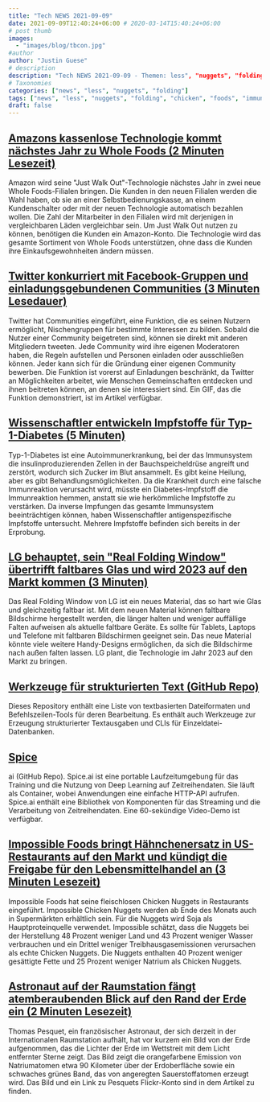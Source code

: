 ```yaml
---
title: "Tech NEWS 2021-09-09"
date: 2021-09-09T12:40:24+06:00 # 2020-03-14T15:40:24+06:00
# post thumb
images:
  - "images/blog/tbcon.jpg"
#author
author: "Justin Guese"
# description
description: "Tech NEWS 2021-09-09 - Themen: less", "nuggets", "folding"
# Taxonomies
categories: ["news", "less", "nuggets", "folding"]
tags: ["news", "less", "nuggets", "folding", "chicken", "foods", "immune"]
draft: false
---
```


## [Amazons kassenlose Technologie kommt nächstes Jahr zu Whole Foods (2 Minuten Lesezeit)](https://www.theverge.com/2021/9/8/22662288/amazon-just-walk-out-whole-foods-cashierless-technology)

 Amazon wird seine "Just Walk Out"-Technologie nächstes Jahr in zwei neue Whole Foods-Filialen bringen. Die Kunden in den neuen Filialen werden die Wahl haben, ob sie an einer Selbstbedienungskasse, an einem Kundenschalter oder mit der neuen Technologie automatisch bezahlen wollen. Die Zahl der Mitarbeiter in den Filialen wird mit derjenigen in vergleichbaren Läden vergleichbar sein. Um Just Walk Out nutzen zu können, benötigen die Kunden ein Amazon-Konto. Die Technologie wird das gesamte Sortiment von Whole Foods unterstützen, ohne dass die Kunden ihre Einkaufsgewohnheiten ändern müssen.

## [Twitter konkurriert mit Facebook-Gruppen und einladungsgebundenen Communities (3 Minuten Lesedauer)](https://www.theverge.com/2021/9/8/22661649/twitter-releases-communities-facebook-groups-reddit-competitor)

 Twitter hat Communities eingeführt, eine Funktion, die es seinen Nutzern ermöglicht, Nischengruppen für bestimmte Interessen zu bilden. Sobald die Nutzer einer Community beigetreten sind, können sie direkt mit anderen Mitgliedern tweeten. Jede Community wird ihre eigenen Moderatoren haben, die Regeln aufstellen und Personen einladen oder ausschließen können. Jeder kann sich für die Gründung einer eigenen Community bewerben. Die Funktion ist vorerst auf Einladungen beschränkt, da Twitter an Möglichkeiten arbeitet, wie Menschen Gemeinschaften entdecken und ihnen beitreten können, an denen sie interessiert sind. Ein GIF, das die Funktion demonstriert, ist im Artikel verfügbar.

## [Wissenschaftler entwickeln Impfstoffe für Typ-1-Diabetes (5 Minuten)](https://interestingengineering.com/scientists-are-creating-vaccines-for-type-1-diabetes)

 Typ-1-Diabetes ist eine Autoimmunerkrankung, bei der das Immunsystem die insulinproduzierenden Zellen in der Bauchspeicheldrüse angreift und zerstört, wodurch sich Zucker im Blut ansammelt. Es gibt keine Heilung, aber es gibt Behandlungsmöglichkeiten. Da die Krankheit durch eine falsche Immunreaktion verursacht wird, müsste ein Diabetes-Impfstoff die Immunreaktion hemmen, anstatt sie wie herkömmliche Impfstoffe zu verstärken. Da inverse Impfungen das gesamte Immunsystem beeinträchtigen können, haben Wissenschaftler antigenspezifische Impfstoffe untersucht. Mehrere Impfstoffe befinden sich bereits in der Erprobung.

## [LG behauptet, sein "Real Folding Window" übertrifft faltbares Glas und wird 2023 auf den Markt kommen (3 Minuten)](https://www.theverge.com/2021/9/7/22661149/lg-real-folding-window-glass-plastic-flexible-phones-pet-availability)

 Das Real Folding Window von LG ist ein neues Material, das so hart wie Glas und gleichzeitig faltbar ist. Mit dem neuen Material können faltbare Bildschirme hergestellt werden, die länger halten und weniger auffällige Falten aufweisen als aktuelle faltbare Geräte. Es sollte für Tablets, Laptops und Telefone mit faltbaren Bildschirmen geeignet sein. Das neue Material könnte viele weitere Handy-Designs ermöglichen, da sich die Bildschirme nach außen falten lassen. LG plant, die Technologie im Jahr 2023 auf den Markt zu bringen.

## [Werkzeuge für strukturierten Text (GitHub Repo)](https://github.com/dbohdan/structured-text-tools)

 Dieses Repository enthält eine Liste von textbasierten Dateiformaten und Befehlszeilen-Tools für deren Bearbeitung. Es enthält auch Werkzeuge zur Erzeugung strukturierter Textausgaben und CLIs für Einzeldatei-Datenbanken.

## [Spice](https://github.com/spiceai/spiceai#readme)

ai (GitHub Repo). Spice.ai ist eine portable Laufzeitumgebung für das Training und die Nutzung von Deep Learning auf Zeitreihendaten. Sie läuft als Container, wobei Anwendungen eine einfache HTTP-API aufrufen. Spice.ai enthält eine Bibliothek von Komponenten für das Streaming und die Verarbeitung von Zeitreihendaten. Eine 60-sekündige Video-Demo ist verfügbar.

## [Impossible Foods bringt Hähnchenersatz in US-Restaurants auf den Markt und kündigt die Freigabe für den Lebensmittelhandel an (3 Minuten Lesezeit)](https://www.cnbc.com/2021/09/07/impossible-foods-launches-chicken-substitute-in-us-restaurants.html)

 Impossible Foods hat seine fleischlosen Chicken Nuggets in Restaurants eingeführt. Impossible Chicken Nuggets werden ab Ende des Monats auch in Supermärkten erhältlich sein. Für die Nuggets wird Soja als Hauptproteinquelle verwendet. Impossible schätzt, dass die Nuggets bei der Herstellung 48 Prozent weniger Land und 43 Prozent weniger Wasser verbrauchen und ein Drittel weniger Treibhausgasemissionen verursachen als echte Chicken Nuggets. Die Nuggets enthalten 40 Prozent weniger gesättigte Fette und 25 Prozent weniger Natrium als Chicken Nuggets.

## [Astronaut auf der Raumstation fängt atemberaubenden Blick auf den Rand der Erde ein (2 Minuten Lesezeit)](https://www.cnet.com/news/space-station-astronaut-captures-breathtaking-view-of-the-edge-of-the-earth/)

 Thomas Pesquet, ein französischer Astronaut, der sich derzeit in der Internationalen Raumstation aufhält, hat vor kurzem ein Bild von der Erde aufgenommen, das die Lichter der Erde im Wettstreit mit dem Licht entfernter Sterne zeigt. Das Bild zeigt die orangefarbene Emission von Natriumatomen etwa 90 Kilometer über der Erdoberfläche sowie ein schwaches grünes Band, das von angeregten Sauerstoffatomen erzeugt wird. Das Bild und ein Link zu Pesquets Flickr-Konto sind in dem Artikel zu finden.

